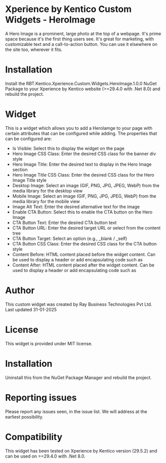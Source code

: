# Xperience by Kentico Custom Widgets - HeroImage  


A Hero Image is a prominent, large photo at the top of a webpage. It's prime space because it's the first thing users see. It's great for marketing, with customizable text and a call-to-action button. You can use it elsewhere on the site too, wherever it fits.

# Installation

Install the RBT.Kentico.Xperience.Custom.Widgets.HeroImage.1.0.0 NuGet Package to your Xperience by Kentico website (>=29.4.0 with .Net 8.0) and rebuild the project.

# Widget

This is a widget which allows you to add a HeroIamge to your page with certain attributes that can be configured while adding. The properties that can be configured are:
- Is Visible: Select this to display the widget on the page
- Hero Image CSS Class: Enter the desired CSS class for the banner div style
- Hero Image Title: Enter the desired text to display in the Hero Image section
- Hero Image Title CSS Class: Enter the desired CSS class for the Hero Image Title style
- Desktop Image: Select an image (GIF, PNG, JPG, JPEG, WebP) from the media library for the desktop view
- Mobile Image: Select an image (GIF, PNG, JPG, JPEG, WebP) from the media library for the mobile view
- Image Alt Text: Enter the desired alternative text for the image
- Enable CTA Button: Select this to enable the CTA button on the Hero Image
- CTA Button Text: Enter the desired CTA button text
- CTA Button URL: Enter the desired target URL or select from the content tree
- CTA Button Target: Select an option (e.g., _blank / _self)
- CTA Button CSS Class: Enter the desired CSS class for the CTA button style
- Content Before: HTML content placed before the widget content. Can be used to display a header or add encapsulating code such as <div>
- Content After: HTML content placed after the widget content. Can be used to display a header or add encapsulating code such as <div>

# Author

This custom widget was created by Ray Business Technologies Pvt Ltd.
Last updated 31-01-2025

# License

This widget is provided under MIT license.

# Installation

Uninstall this from the NuGet Package Manager and rebuild the project.

# Reporting issues

Please report any issues seen, in the issue list. We will address at the earliest possibility.

# Compatibility

This widget has been tested on Xperience by Kentico version (29.5.2) and can be used on >=29.4.0 with .Net 8.0. 
